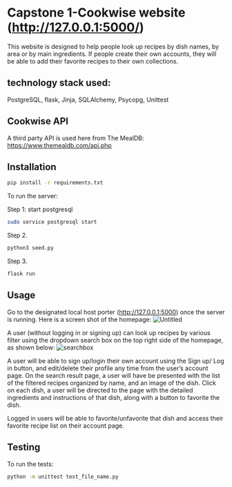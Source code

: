 # Capstone 1-Cookwise website (http://127.0.0.1:5000/)

This website is designed to help people look up recipes by dish names, by area or by main ingredients. If people create their own accounts, they will be able to add their favorite recipes to their own collections.


## technology stack used:
PostgreSQL, flask, Jinja, SQLAlchemy, Psycopg, Unittest


## Cookwise API
A third party API is used here from The MealDB:
https://www.themealdb.com/api.php


## Installation

```bash
pip install -r requirements.txt
```

To run the server:

Step 1: start postgresql 
```bash
sudo service postgresql start
```

Step 2. 
```bash
python3 seed.py
```
Step 3. 
```bash
flask run
```


## Usage

Go to the designated local host porter (http://127.0.0.1:5000) once the server is running.
Here is a screen shot of the homepage:
![Untitled](https://github.com/tianran1234/capstone-1/assets/115170399/dcd689e0-cc06-4cd3-b40b-1648623efc2a)

A user (without logging in or signing up) can look up recipes by various filter using the dropdown search box on the top right side of the homepage, as shown below: 
![searchbox](https://github.com/tianran1234/Cookwise/assets/115170399/7797aeb3-433c-4b81-98af-c145d017925c)

A user will be able to sign up/login their own account using the Sign up/ Log in button, and edit/delete their profile any time from the user’s account page.
On the search result page, a user will have be presented with the list of the filtered recipes organized by name, and an image of the dish. 
Click on each dish, a user will be directed to the page with the detailed ingredients and instructions of that dish, along with a button to favorite the dish.

Logged in users will be able to favorite/unfavorite that dish and access their favorite recipe list on their account page.


## Testing

To run the tests:

```bash
python -m unittest test_file_name.py
